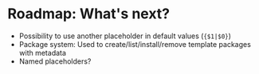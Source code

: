 Roadmap: What's next?
===

- Possibility to use another placeholder in default values (`{$1|$0}`)
- Package system: Used to create/list/install/remove template packages with metadata
- Named placeholders?